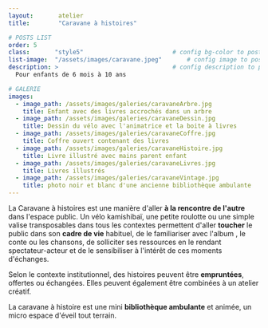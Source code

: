 ```yaml
---
layout:       atelier
title:        "Caravane à histoires"

# POSTS LIST
order: 5
class:       "style5"                         # config bg-color to post list card (1..6)
list-image:  "/assets/images/caravane.jpeg"       # config image to post list card (1..6)
description: >                                # config description to post list card
  Pour enfants de 6 mois à 10 ans

# GALERIE
images:
  - image_path: /assets/images/galeries/caravaneArbre.jpg
    title: Enfant avec des livres accrochés dans un arbre
  - image_path: /assets/images/galeries/caravaneDessin.jpg
    title: Dessin du vélo avec l'animatrice et la boite à livres
  - image_path: /assets/images/galeries/caravaneCoffre.jpg
    title: Coffre ouvert contenant des livres
  - image_path: /assets/images/galeries/caravaneHistoire.jpg
    title: Livre illustré avec mains parent enfant
  - image_path: /assets/images/galeries/caravaneLivres.jpg
    title: Livres illustrés 
  - image_path: /assets/images/galeries/caravaneVintage.jpg
    title: photo noir et blanc d'une ancienne bibliothèque ambulante 
---
```

La Caravane à histoires est une manière d'aller **à la rencontre de l'autre** dans l'espace
public. Un vélo kamishibaï, une petite roulotte ou une simple valise transposables dans tous
les contextes permettent d'aller **toucher** le public dans son **cadre de vie** habituel, de le
familiariser avec l'album , le conte ou les chansons, de solliciter ses ressources en le
rendant spectateur-acteur et de le sensibiliser à l'intérêt de ces moments d'échanges.

Selon le contexte institutionnel, des histoires peuvent être **empruntées**, offertes ou
échangées. Elles peuvent également être combinées à un atelier créatif.

La caravane à histoire est une mini **bibliothèque ambulante** et animée, un micro
espace d'éveil tout terrain.
